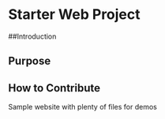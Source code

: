 # Starter Web Project
 
##Introduction


## Purpose

## How to Contribute
Sample website with plenty of files for demos